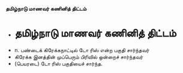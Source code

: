 **தமிழ்நாடு மாணவர் கணினித் திட்டம்**
- # தமிழ்நாடு மாணவர் கணினித் திட்டம்
- n. பண்டைக் கிரேக்கநாட்டில் டோ ரிஸ் என்ற பகுதி சார்ந்தவர்
- கிரேக்க இனத்தின் முப்பெரும் பிரிவில் ஒன்றைச் சார்ந்தவர்
- (பெயரடை) டோ ரிஸ் பகுதியைச் சார்ந்த.

